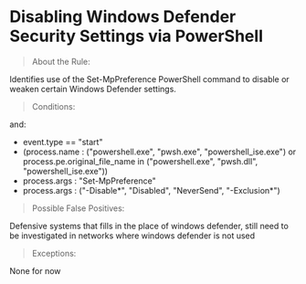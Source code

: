 # Disabling Windows Defender Security Settings via PowerShell


>About the Rule:

Identifies use of the Set-MpPreference PowerShell command to disable or weaken certain Windows Defender settings.
 

>Conditions:

and:

- event.type == "start"
- (process.name : ("powershell.exe", "pwsh.exe", "powershell_ise.exe") or process.pe.original_file_name in ("powershell.exe", "pwsh.dll", "powershell_ise.exe"))
- process.args : "Set-MpPreference"
- process.args : ("-Disable*", "Disabled", "NeverSend", "-Exclusion*")
 


>Possible False Positives:

Defensive systems that fills in the place of windows defender, still need to be investigated in networks where windows defender is not used


>Exceptions:

None for now
